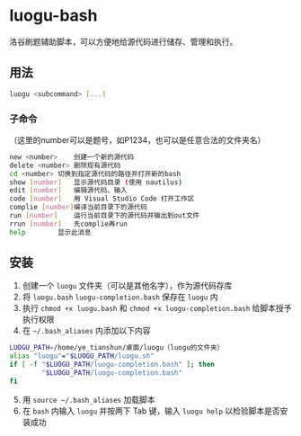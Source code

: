 # luogu-bash

洛谷刷题辅助脚本，可以方便地给源代码进行储存、管理和执行。

## 用法

```bash
luogu <subcommand> [...]
```

### 子命令

（这里的number可以是题号，如P1234，也可以是任意合法的文件夹名）

```bash
new <number>	创建一个新的源代码
delete <number>	删除现有源代码
cd <number>	切换到指定源代码的路径并打开新的bash
show [number]	显示源代码目录 (使用 nautilus)
edit [number]	编辑源代码、输入
code [number]	用 Visual Studio Code 打开工作区
complie	[number]编译当前目录下的源代码
run [number]	运行当前目录下的源代码并输出到out文件
rrun [number]	先complie再run
help		显示此消息
```

## 安装

1. 创建一个 `luogu` 文件夹（可以是其他名字），作为源代码存库
2. 将 `luogu.bash` `luogu-completion.bash` 保存在 `luogu` 内
3. 执行 `chmod +x luogu.bash` 和 `chmod +x luogu-completion.bash` 给脚本授予执行权限
4. 在 `~/.bash_aliases` 内添加以下内容
```bash
LUOGU_PATH=/home/ye_tianshun/桌面/luogu（luogu的文件夹）
alias "luogu"="$LUOGU_PATH/luogu.sh"
if [ -f "$LUOGU_PATH/luogu-completion.bash" ]; then
        "$LUOGU_PATH/luogu-completion.bash"
fi
```
5. 用 `source ~/.bash_aliases` 加载脚本
6. 在 `bash` 内输入 `luogu` 并按两下 Tab 键，输入 `luogu help` 以检验脚本是否安装成功

<!-- hello dream! -->
